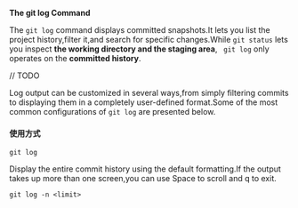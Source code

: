 **The git log Command**

The <code>git log</code> command displays committed snapshots.It lets you list the project history,filter it,and search for
specific changes.While <code>git status</code> lets you inspect **the working directory and the staging area**, <code>
git log</code> only operates on the **committed history**.

// TODO

Log output can be customized in several ways,from simply filtering commits to displaying them in a completely user-defined
format.Some of the most common configurations of <code>git log</code> are presented below.

#### 使用方式

	git log

Display the entire commit history using the default formatting.If the output takes up more than one screen,you can use
Space to scroll and q to exit.

	git log -n <limit>

